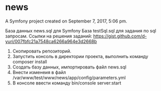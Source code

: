 news
====

A Symfony project created on September 7, 2017, 5:06 pm.



База данных news.sql для Symfony 
База testSql.sql для задания по sql запросам.
Ссылки на решения заданий:
https://gist.github.com/d-yuri/007fbfc21a7548ca6266a964e3d2668b



1. Скопировать репозиторий.
2. Запустить консоль в директории проекта, выполнить команду composer install
3. Создать базу данных, импортировать файл news.sql
4. Внести изменеия в файл 
    /var/www/test/www/news/app/config/parameters.yml
5. В консоле ввести команду  bin/console server:start

